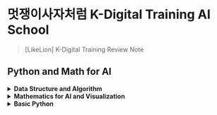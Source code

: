 # 멋쟁이사자처럼 K-Digital Training AI School
> [LikeLion] K-Digital Training Review Note

## Python and Math for AI

<details>
<summary><b>Data Structure and Algorithm</b></summary>   
<div markdown="1">   

+ [Complexity](https://github.com/wonkwonlee/likelion-k-digital-training-AI/blob/main/Data-Structure-and-Algorithm/Complexity.md)

</div>
</details>


<details>
<summary><b>Mathematics for AI and Visualization </b></summary>   
<div markdown="1"> 
   
+ [A]()
  
</div>
</details>


<details>
<summary><b>Basic Python</b></summary>  
<div markdown="1">   
  
+ [Function and Class]()

</div>
</details>
